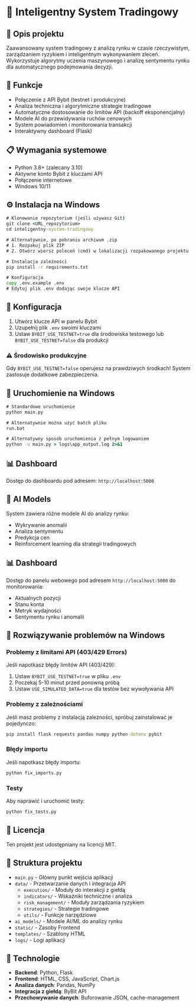 # 🤖 Inteligentny System Tradingowy

## 📝 Opis projektu
Zaawansowany system tradingowy z analizą rynku w czasie rzeczywistym, zarządzaniem ryzykiem i inteligentnym wykonywaniem zleceń. Wykorzystuje algorytmy uczenia maszynowego i analizę sentymentu rynku dla automatycznego podejmowania decyzji.

## 🚀 Funkcje
- Połączenie z API Bybit (testnet i produkcyjne)
- Analiza techniczna i algorytmiczne strategie tradingowe
- Automatyczne dostosowanie do limitów API (backoff eksponencjalny)
- Modele AI do przewidywania ruchów cenowych
- System powiadomień i monitorowania transakcji
- Interaktywny dashboard (Flask)

## 📋 Wymagania systemowe
- Python 3.8+ (zalecany 3.10)
- Aktywne konto Bybit z kluczami API
- Połączenie internetowe
- Windows 10/11

## ⚙️ Instalacja na Windows

```cmd
# Klonowanie repozytorium (jeśli używasz Git)
git clone <URL_repozytorium>
cd inteligentny-system-tradingowy

# Alternatywnie, po pobraniu archiwum .zip
# 1. Rozpakuj plik ZIP
# 2. Otwórz wiersz poleceń (cmd) w lokalizacji rozpakowanego projektu

# Instalacja zależności
pip install -r requirements.txt

# Konfiguracja
copy .env.example .env
# Edytuj plik .env dodając swoje klucze API
```

## 🔧 Konfiguracja
1. Utwórz klucze API w panelu Bybit
2. Uzupełnij plik `.env` swoimi kluczami
3. Ustaw `BYBIT_USE_TESTNET=true` dla środowiska testowego lub `BYBIT_USE_TESTNET=false` dla produkcji

### ⚠️ Środowisko produkcyjne
Gdy `BYBIT_USE_TESTNET=false` operujesz na prawdziwych środkach! System zastosuje dodatkowe zabezpieczenia.

## 🏃 Uruchomienie na Windows
```cmd
# Standardowe uruchomienie
python main.py

# Alternatywnie można użyć batch pliku
run.bat

# Alternatywny sposób uruchomienia z pełnym logowaniem
python -u main.py > logs\app_output.log 2>&1
```

## 📊 Dashboard
Dostęp do dashboardu pod adresem: `http://localhost:5000`

## 🧠 AI Models
System zawiera różne modele AI do analizy rynku:
- Wykrywanie anomalii
- Analiza sentymentu
- Predykcja cen
- Reinforcement learning dla strategii tradingowych

## 📊 Dashboard
Dostęp do panelu webowego pod adresem `http://localhost:5000` do monitorowania:
- Aktualnych pozycji
- Stanu konta
- Metryk wydajności
- Sentymentu rynku i anomalii

## 🔧 Rozwiązywanie problemów na Windows

### Problemy z limitami API (403/429 Errors)
Jeśli napotkasz błędy limitów API (403/429):

1. Ustaw `BYBIT_USE_TESTNET=true` w pliku `.env`
2. Poczekaj 5-10 minut przed ponowną próbą
3. Ustaw `USE_SIMULATED_DATA=true` dla testów bez wywoływania API

### Problemy z zależnościami
Jeśli masz problemy z instalacją zależności, spróbuj zainstalować je pojedynczo:
```cmd
pip install flask requests pandas numpy python-dotenv pybit
```

### Błędy importu
Jeśli napotkasz błędy importu:
```cmd
python fix_imports.py
```

### Testy
Aby naprawić i uruchomić testy:
```cmd
python fix_tests.py
```

## 📜 Licencja
Ten projekt jest udostępniany na licencji MIT.

## 📁 Struktura projektu
- `main.py` - Główny punkt wejścia aplikacji
- `data/` - Przetwarzanie danych i integracja API
  - `execution/` - Moduły do interakcji z giełdą
  - `indicators/` - Wskaźniki techniczne i analiza
  - `risk_management/` - Moduły zarządzania ryzykiem
  - `strategies/` - Strategie tradingowe
  - `utils/` - Funkcje narzędziowe
- `ai_models/` - Modele AI/ML do analizy rynku
- `static/` - Zasoby Frontend
- `templates/` - Szablony HTML
- `logs/` - Logi aplikacji

## 🔧 Technologie
- **Backend**: Python, Flask
- **Frontend**: HTML, CSS, JavaScript, Chart.js
- **Analiza danych**: Pandas, NumPy
- **Integracja z giełdą**: ByBit API
- **Przechowywanie danych**: Buforowanie JSON, cache-management